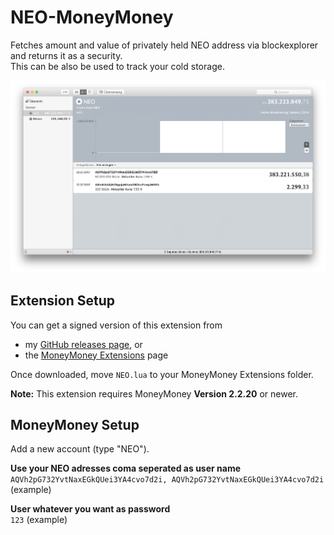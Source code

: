 # NEO-MoneyMoney
Fetches amount and value of privately held NEO address via blockexplorer and returns it as a security.  
This can be also be used to track your cold storage.

![MoneyMoney screenshot with NEO Balance](screens/neo-balance.png)

## Extension Setup

You can get a signed version of this extension from

* my [GitHub releases page](https://github.com/Jacubeit/NEO-MoneyMoney/releases/tag/v0.1), or
* the [MoneyMoney Extensions](https://moneymoney-app.com/extensions/) page

Once downloaded, move `NEO.lua` to your MoneyMoney Extensions folder.

**Note:** This extension requires MoneyMoney **Version 2.2.20** or newer.

## MoneyMoney Setup

Add a new account (type "NEO"). 

**Use your NEO adresses coma seperated as user name**  
`AQVh2pG732YvtNaxEGkQUei3YA4cvo7d2i, AQVh2pG732YvtNaxEGkQUei3YA4cvo7d2i` (example)

**User whatever you want as password**  
`123` (example)

